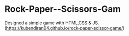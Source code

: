# Rock-Paper--Scissors-Gam
Designed a simple game with HTML,CSS &amp; JS.
(https://kubendiran04.github.io/rock-paper-scissor-game/)

